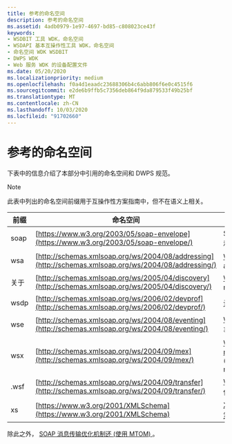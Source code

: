 ```yaml
---
title: 参考的命名空间
description: 参考的命名空间
ms.assetid: 4adb0979-1e97-4697-bd85-c808023ce43f
keywords:
- WSDBIT 工具 WDK，命名空间
- WSDAPI 基本互操作性工具 WDK，命名空间
- 命名空间 WDK WSDBIT
- DWPS WDK
- Web 服务 WDK 的设备配置文件
ms.date: 05/20/2020
ms.localizationpriority: medium
ms.openlocfilehash: f0a4d1eaadc23688306b4c6abb806f6e0c4515f6
ms.sourcegitcommit: e2de6b9ffb5c7356deb864f9da879533f49b25bf
ms.translationtype: MT
ms.contentlocale: zh-CN
ms.lasthandoff: 10/03/2020
ms.locfileid: "91702660"
---
```

# <a name="referenced-namespaces"></a>参考的命名空间

下表中的信息介绍了本部分中引用的命名空间和 DWPS 规范。

>[!NOTE]
>此表中列出的命名空间前缀用于互操作性方案指南中，但不在语义上相关。

|前缀|命名空间|规范|
|----|----|----|
|soap|[https://www.w3.org/2003/05/soap-envelope](https://www.w3.org/2003/05/soap-envelope/)|SOAP 1.2 [第1部分](https://www.w3.org/TR/2003/REC-soap12-part1-20030624/) 和 [第2部分](https://www.w3.org/TR/2003/REC-soap12-part2-20030624/)|
|wsa|[http://schemas.xmlsoap.org/ws/2004/08/addressing](http://schemas.xmlsoap.org/ws/2004/08/addressing/)|[Web 服务寻址](https://www.w3.org/Submission/2004/SUBM-ws-addressing-20040810/) (ws-addressing) |
|关于|[http://schemas.xmlsoap.org/ws/2005/04/discovery](http://schemas.xmlsoap.org/ws/2005/04/discovery/)|[Web 服务发现](https://specs.xmlsoap.org/ws/2005/04/discovery/ws-discovery.pdf) (ws-management) |
|wsdp|[http://schemas.xmlsoap.org/ws/2006/02/devprof](http://schemas.xmlsoap.org/ws/2006/02/devprof/)|[设备配置文件](http://specs.xmlsoap.org/ws/2006/02/devprof/DevicesProfile.pdf)|
|wse|[http://schemas.xmlsoap.org/ws/2004/08/eventing](http://schemas.xmlsoap.org/ws/2004/08/eventing/)|[Web 服务事件](/previous-versions/ms951233(v=msdn.10)) (WS 事件) |
|wsx|[http://schemas.xmlsoap.org/ws/2004/09/mex](http://schemas.xmlsoap.org/ws/2004/09/mex/)|[Web 服务 ws-metadataexchange](http://specs.xmlsoap.org/ws/2004/09/mex/WS-MetadataExchange0904.pdf) (ws-metadataexchange) |
|.wsf|[http://schemas.xmlsoap.org/ws/2004/09/transfer](http://schemas.xmlsoap.org/ws/2004/09/transfer/)|[Web 服务传输](http://schemas.xmlsoap.org/ws/2004/09/transfer/) (WS 传输) |
|xs|[https://www.w3.org/2001/XMLSchema](https://www.w3.org/2001/XMLSchema)|[XML 架构第1部分](https://www.w3.org/TR/2001/REC-xmlschema-1-20010502/) 和 [第2部分](https://www.w3.org/TR/2001/REC-xmlschema-2-20010502/)|

除此之外， [SOAP 消息传输优化机制还 (使用 MTOM) ](https://www.w3.org/TR/2005/REC-soap12-mtom-20050125/) 。
